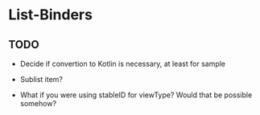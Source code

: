 # List-Binders

## TODO

- Decide if convertion to Kotlin is necessary, at least for sample

- Sublist item?

- What if you were using stableID for viewType? Would that be possible somehow?
